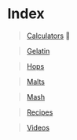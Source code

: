 <!-- TITLE: Tardigrade Beer -->
# Index
> [Calculators](calculators) :beer:

> [Gelatin](gelatin)

> [Hops](hops-wheel)

> [Malts](malts)

> [Mash](mash-temperature)

> [Recipes](recipes)

> [Videos](videos)